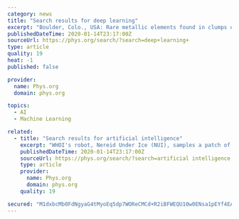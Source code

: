 ```yaml
---
category: news
title: "Search results for deep learning"
excerpt: "Boulder, Colo., USA: Rare metallic elements found in clumps on the deep-ocean floor mysteriously remain uncovered despite the shifting sands and sediment many leagues under the sea. Scientists now think they know why, and ..."
publishedDateTime: 2020-01-14T23:17:00Z
sourceUrl: https://phys.org/search/?search=deep+learning+
type: article
quality: 19
heat: -1
published: false

provider:
  name: Phys.org
  domain: phys.org

topics:
  - AI
  - Machine Learning

related:
  - title: "Search results for artificial intelligence"
    excerpt: "WHOI's robot, Nereid Under Ice (NUI), samples a patch of sediment from the mineral-rich floor of Kolumbo volcano off Santorini Island, Greece. This is the first known automated sample taken by a robot in the ocean."
    publishedDateTime: 2020-01-14T23:17:00Z
    sourceUrl: https://phys.org/search/?search=artificial intelligence
    type: article
    provider:
      name: Phys.org
      domain: phys.org
    quality: 19

secured: "M1dxbcMb0FdNgyaG4tMyoEq5dp7WOReCMCd+R2iBFWEQU10w0ENsa1pEYf4EA7Thbi+m8tLFuWKCNpMSaMdVIbHV9Hhx52iJ2wbArM3R4rKbhKfRBUFf6Ua215lqcFuKVPdqKA8N2TSWEwAqCxGe9CAgKWuM2Xp599GBQo7t+3tDctWu5PcWim+AcvZP4+c3RX+XBjLAZZrBoAZYG22VII11RyZrSP7OCuBiSxDa/M1jXg1k9dps5ihRUm74iZNeOQPrfB6DM4enUVWheng+TrxVIcr+/nWRbnh7Ifc7TWI=;PJVkZX41tmrIDJwWt/QYhQ=="
---
```


